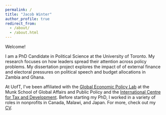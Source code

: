 ```yaml
---
permalink: /
title: "Jacob Winter"
author_profile: true
redirect_from: 
  - /about/
  - /about.html
---
```


<base target="_blank">

Welcome!

I am a PhD Candidate in Political Science at the University of Toronto. My research focuses on how leaders spread their attention across policy problems. My dissertation project explores the impact of of external finance and electoral pressures on political speech and budget allocations in Zambia and Ghana.

At UofT, I've been affiliated with the [Global Economic Policy Lab](https://munkschool.utoronto.ca/gepl/people) at the Munk School of Global Affairs and Public Policy and the [International Centre for Tax and Development](https://logri.org/project/potential-models-for-linking-revenues-with-public-services-in-lilongwe-mzuzu-zomba-and-blantyre-city-councils/). Before starting my PhD, I worked in a variety of roles in nonprofits in Canada, Malawi, and Japan. For more, check out my [CV](/files/CV_WinterJ_2025.03.pdf).

